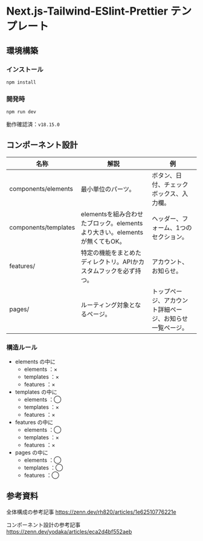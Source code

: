 # Next.js-Tailwind-ESlint-Prettier テンプレート



## 環境構築

### インストール

```bash
npm install
```

### 開発時

```bash
npm run dev
```

動作確認済：`v18.15.0`



## コンポーネント設計

| 名称 | 解説 | 例 |
| ---- | ---- | ---- |
| components/elements | 最小単位のパーツ。 | ボタン、日付、チェックボックス、入力欄。 |
| components/templates | elementsを組み合わせたブロック。elementsより大きい。elementsが無くてもOK。 | ヘッダー、フォーム、1つのセクション。 |
| features/ | 特定の機能をまとめたディレクトリ。APIかカスタムフックを必ず持つ。 | アカウント、お知らせ。 |
| pages/ | ルーティング対象となるページ。 | トップページ、アカウント詳細ページ、お知らせ一覧ページ。 |

### 構造ルール

- elements の中に
  - elements ：×
  - templates ：×
  - features ：×
- templates の中に
  - elements ：◯
  - templates ：×
  - features ：×
- features の中に
  - elements ：◯
  - templates ：×
  - features ：×
- pages の中に
  - elements ：◯
  - templates ：◯
  - features ：◯



## 参考資料

全体構成の参考記事
https://zenn.dev/rh820/articles/1e62510776221e

コンポーネント設計の参考記事
https://zenn.dev/yodaka/articles/eca2d4bf552aeb
